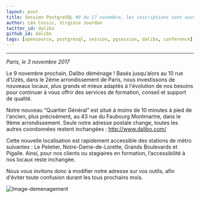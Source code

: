 ```yaml
---
layout: post
title: Session PostgreSQL #9 du 17 novembre, les inscriptions sont ouvertes !
author: Léo Cossic, Virginie Jourdan
twitter_id: dalibo
github_id: dalibo
tags: [opensource, postgresql, session, pgsession, dalibo, conference]
---
```


---
*Paris, le 3 novembre 2017*

Le 9 novembre prochain, Dalibo déménage ! Basés jusqu’alors au 10 rue d’Uzès, dans le 2ème arrondissement de Paris, nous investissons de nouveaux locaux, plus grands et mieux adaptés à l'évolution de nos besoins pour continuer à vous offrir des services de formation, conseil et support de qualité.

<!--MORE-->

Notre nouveau “Quartier Général” est situé à moins de 10 minutes à pied de l'ancien, plus précisément, au 43 rue du Faubourg Montmartre, dans le 9ème arrondissement. Seule notre adresse postale change, toutes les autres coordonnées restent inchangées : http://www.dalibo.com/

Cette nouvelle localisation est rapidement accessible des stations de métro suivantes : Le Peletier, Notre-Dame-de-Lorette, Grands Boulevards et Pigalle. Ainsi, pour nos clients ou stagiaires en formation, l’accessibilité à nos locaux reste inchangée.

Nous vous invitons donc à modifier notre adresse sur vos outils, afin d'éviter toute confusion durant les tous prochains mois.

![Image-demenagement](https://github.com/dalibo/blog/blob/gh-pages/demenagement.png?raw=true)
